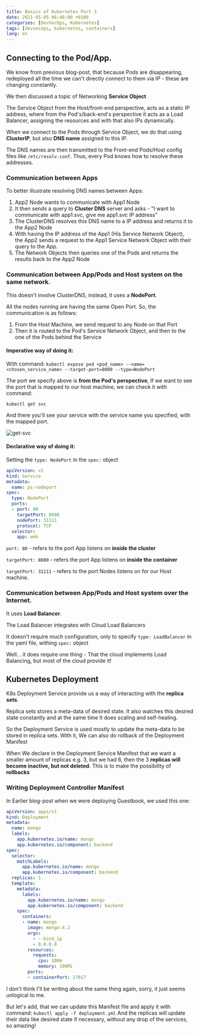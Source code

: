 ```yaml
---
title: Basics of Kubernetes Part 3
date: 2021-05-05 06:46:00 +0100
categories: [DevSecOps, Kubernetes]
tags: [devsecops, kubernetes, containers]
lang: en
---
```


## Connecting to the Pod/App.

We know from previous blog-post, that because Pods are disappearing, redeployed all the time we can't directly connect to them via IP - these are changing constantly.

We then discussed a topic of Networking **Service Object**

The Service Object from the Host/front-end perspective, acts as a static IP address, where from the Pod's/back-end's perspective it acts as a Load Balancer, assigning the resources and with that also IPs dynamically.

When we connect to the Pods through Service Object, we do that using **ClusterIP**, but also **DNS name** assigned to this IP.

The DNS names are then transmitted to the Front-end Pods/Host config files like ```/etc/resolv.conf```. Thus, every Pod knows how to resolve these addresses.
### Communication between Apps
To better illustrate resolving DNS names between Apps:
1. App2 Node wants to communicate with App1 Node
2. It then sends a query to **Cluster DNS** server and asks - "I want to communicate with app1.svc, give me app1.svc IP address"
3. The ClusterDNS resolves this DNS name to a IP address and returns it to the App2 Node
4. With having the IP address of the App1 (His Service Network Object), the App2 sends a request to the App1 Service Network Object with their query to the App.
5. The Network Objects then queries one of the Pods and returns the results back to the App2 Node

### Communication between App/Pods and Host system on the same network.
This doesn't involve ClusterDNS, instead, it uses a **NodePort**.


All the nodes running are having the same Open Port. So, the communication is as follows:
1. From the Host Machine, we send request to any Node on that Port
1. Then it is routed to the Pod's Service Network Object, and then to the one of the Pods behind the Service

#### Imperative way of doing it:
With command:
```kubectl expose pod <pod_name> --name=<chosen_service_name> --target-port=8080 --type=NodePort```

The port we specify above is **from the Pod's perspective**, If we want to see the port that is mapped to our host machine, we can check it with command:

```kubectl get svc```

And there you'll see your service with the service name you specified, with the mapped port.

![get-svc](https://imgur.com/CH1Fck2.png)

#### Declarative way of doing it:

Setting the ```type: NodePort``` in the ```spec:``` object

```yml
apiVersion: v1
kind: Service
metadata:
  name: ps-nodeport
spec:
  type: NodePort
  ports:
  - port: 80
    targetPort: 8080
    nodePort: 31111
    protocol: TCP
  selector:
    app: web

```
```port: 80``` - refers to the port App listens on **inside the cluster**

```targetPort: 8080``` - refers the port App listens on **inside the container**

```targetPort: 31111``` - refers to the port Nodes listens on for our Host machine.

### Communication between App/Pods and Host system over the Internet.

It uses **Load Balancer**.

The Load Balancer integrates with Cloud Load Balancers

It doesn't require much configuration, only to specify ```type: LoadBalancer``` in the yaml file, withing ```spec:``` object

Well... it does require one thing - That the cloud implements Load Balancing, but most of the cloud provide it!

## Kubernetes Deployment

K8s Deployment Service provide us a way of interacting with the **replica sets**.

Replica sets stores a meta-data of desired state. It also watches this desired state constantly and at the same time It does scaling and self-healing.

So the Deployment Service is used mostly to update the meta-data to be stored in replica sets.
With it, We can also do rollback of the Deployment Manifest

When We declare in the Deployment Service Manifest that we want a smaller amount of replicas e.g. 3, but we had 6, then the 3 **replicas will become inactive, but not deleted**. This is to make the possibility of **rollbacks**

### Writing Deployment Controller Manifest

In Earlier blog-post when we were deploying Guestbook, we used this one:

```yml
apiVersion: apps/v1
kind: Deployment
metadata:
  name: mongo
  labels:
    app.kubernetes.io/name: mongo
    app.kubernetes.io/component: backend
spec:
  selector:
    matchLabels:
      app.kubernetes.io/name: mongo
      app.kubernetes.io/component: backend
  replicas: 1
  template:
    metadata:
      labels:
        app.kubernetes.io/name: mongo
        app.kubernetes.io/component: backend
    spec:
      containers:
      - name: mongo
        image: mongo:4.2
        args:
          - --bind_ip
          - 0.0.0.0
        resources:
          requests:
            cpu: 100m
            memory: 100Mi
        ports:
        - containerPort: 27017

```
I don't think I'll be writing about the same thing again, sorry, it just seems unlogical to me.

But let's add, that we can update this Manifest file and apply it with command:
```kubectl apply -f deployment.yml```
And the replicas will update their data like desired state if necessary, without any drop of the services, so amazing!
